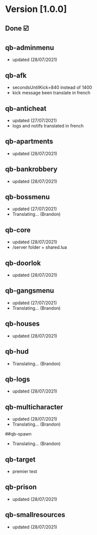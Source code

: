 # Version [1.0.0]

## Done ☑️

## qb-adminmenu

- updated (28/07/2021)

## qb-afk

- secondsUntilKick=840 instead of 1400
- kick message been translate in french

## qb-anticheat

- updated (27/07/2021)
- logs and notifs translated in french

## qb-apartments

- updated (28/07/2021)

## qb-bankrobbery

- updated (28/07/2021)

## qb-bossmenu

- updated (27/07/2021)
- Translating... (Brandon)

## qb-core

- updated (28/07/2021)
- /server folder + shared.lua

## qb-doorlok

- updated (28/07/2021)

## qb-gangsmenu

- updated (27/07/2021)
- Translating... (Brandon)

## qb-houses

- updated (28/07/2021)

## qb-hud

- Translating... (Brandon)

## qb-logs

- updated (28/07/2021)

## qb-multicharacter

- updated (28/07/2021)
- Translating... (Brandon)

##qb-spawn

- Translating... (Brandon)

## qb-target

- premier test

## qb-prison

- updated (28/07/2021)

## qb-smallresources

- updated (28/07/2021)
